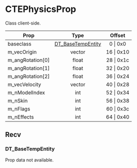 # CTEPhysicsProp

Class client-side.

|Prop|Type|Offset|
|---|:-:|:-:|
|baseclass|[DT_BaseTempEntity](#dt_basetempentity)|0 \| 0x0|
|m_vecOrigin|vector|16 \| 0x10|
|m_angRotation[0]|float|28 \| 0x1c|
|m_angRotation[1]|float|32 \| 0x20|
|m_angRotation[2]|float|36 \| 0x24|
|m_vecVelocity|vector|40 \| 0x28|
|m_nModelIndex|int|52 \| 0x34|
|m_nSkin|int|56 \| 0x38|
|m_nFlags|int|60 \| 0x3c|
|m_nEffects|int|64 \| 0x40|

## Recv

### DT_BaseTempEntity

Prop data not available.
